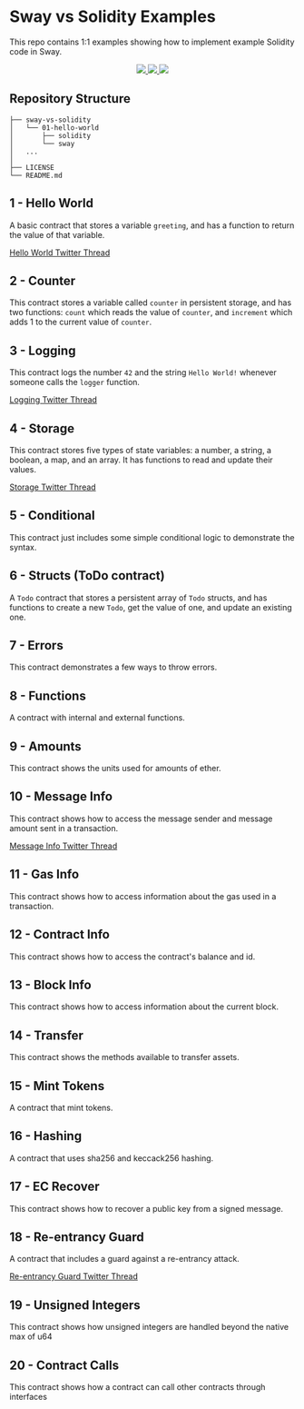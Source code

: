 # Sway vs Solidity Examples
This repo contains 1:1 examples showing how to implement example Solidity code in Sway.

<p align="center">
    <a href="https://github.com/FuelLabs//sway-vs-solidity/actions/workflows/ci.yml" alt="CI">
        <img src="https://github.com/FuelLabs/sway-vs-solidity/actions/workflows/ci.yml/badge.svg" />
    </a>
    <a href="./LICENSE" alt="forc">
        <img src="https://img.shields.io/github/license/FuelLabs/sway-vs-solidity" />
    </a>
    <a href="https://discord.gg/xfpK4Pe">
        <img src="https://img.shields.io/discord/732892373507375164?color=6A7EC2&logo=discord&logoColor=ffffff&labelColor=6A7EC2&label=Discord" />
    </a>
</p>

## Repository Structure
```
├── sway-vs-solidity   
│   └── 01-hello-world
│       ├── solidity
│       └── sway
│   ...
│
├── LICENSE
└── README.md
```

## 1 - Hello World

A basic contract that stores a variable `greeting`, and has a function to return the value of that variable.

[Hello World Twitter Thread](https://twitter.com/schwartzswartz/status/1617902570630156294)

## 2 - Counter

This contract stores a variable called `counter` in persistent storage, and has two functions: `count` which reads the value of `counter`, and `increment` which adds 1 to the current value of `counter`.

## 3 - Logging

This contract logs the number `42` and the string `Hello World!` whenever someone calls the `logger` function.

[Logging Twitter Thread](https://twitter.com/SwayLang/status/1620077543322947584)

## 4 - Storage

This contract stores five types of state variables: a number, a string, a boolean, a map, and an array. It has functions to read and update their values.

[Storage Twitter Thread](https://twitter.com/schwartzswartz/status/1621166627093094400)

## 5 - Conditional

This contract just includes some simple conditional logic to demonstrate the syntax.

## 6 - Structs (ToDo contract)

A `Todo` contract that stores a persistent array of `Todo` structs, and has functions to create a new `Todo`, get the value of one, and update an existing one.

## 7 - Errors

This contract demonstrates a few ways to throw errors.

## 8 - Functions

A contract with internal and external functions.

## 9 - Amounts

This contract shows the units used for amounts of ether.

## 10 - Message Info

This contract shows how to access the message sender and message amount sent in a transaction.

[Message Info Twitter Thread](https://twitter.com/SwayLang/status/1622991008488206337)

## 11 - Gas Info

This contract shows how to access information about the gas used in a transaction.

## 12 - Contract Info

This contract shows how to access the contract's balance and id.

## 13 - Block Info

This contract shows how to access information about the current block.

## 14 - Transfer

This contract shows the methods available to transfer assets.

## 15 - Mint Tokens

A contract that mint tokens.

## 16 - Hashing

A contract that uses sha256 and keccack256 hashing.

## 17 - EC Recover

This contract shows how to recover a public key from a signed message.

## 18 - Re-entrancy Guard

A contract that includes a guard against a re-entrancy attack.

[Re-entrancy Guard Twitter Thread](https://twitter.com/SwayLang/status/1621210727275970560)

## 19 - Unsigned Integers

This contract shows how unsigned integers are handled beyond the native max of u64

## 20 - Contract Calls

This contract shows how a contract can call other contracts through interfaces
